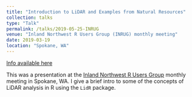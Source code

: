 ```yaml
---
title: "Introduction to LiDAR and Examples from Natural Resources"
collection: talks
type: "Talk"
permalink: /talks/2019-05-25-INRUG
venue: "Inland Northwest R Users Group (INRUG) monthly meeting"
date: 2019-03-19
location: "Spokane, WA"
---
```


[Info available here](https://www.meetup.com/Inland-Northwest-R-User-Group-INRUG/events/261146306/)

This was a presentation at the [Inland Northwest R Users Group](https://www.meetup.com/Inland-Northwest-R-User-Group-INRUG) monthly meeting in Spokane, WA. I give a brief intro to some of the concepts of LiDAR analysis in R using the `LidR` package.


